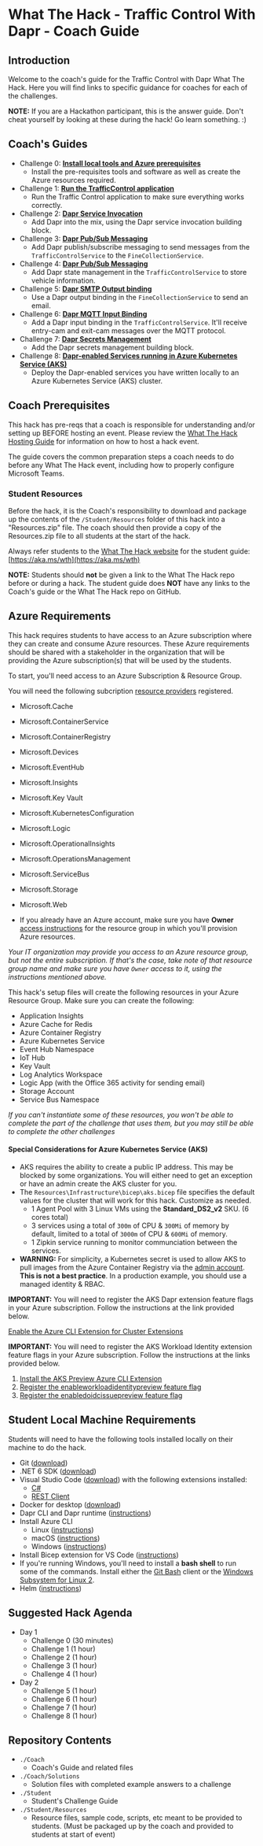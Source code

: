 # What The Hack - Traffic Control With Dapr - Coach Guide

## Introduction

Welcome to the coach's guide for the Traffic Control with Dapr What The Hack. Here you will find links to specific guidance for coaches for each of the challenges.

**NOTE:** If you are a Hackathon participant, this is the answer guide. Don't cheat yourself by looking at these during the hack! Go learn something. :)

## Coach's Guides

- Challenge 0: **[Install local tools and Azure prerequisites](Solution-00.md)**
  - Install the pre-requisites tools and software as well as create the Azure resources required.
- Challenge 1: **[Run the TrafficControl application](Solution-01.md)**
  - Run the Traffic Control application to make sure everything works correctly.
- Challenge 2: **[Dapr Service Invocation](Solution-02.md)**
  - Add Dapr into the mix, using the Dapr service invocation building block.
- Challenge 3: **[Dapr Pub/Sub Messaging](Solution-03.md)**
  - Add Dapr publish/subscribe messaging to send messages from the `TrafficControlService` to the `FineCollectionService`.
- Challenge 4: **[Dapr Pub/Sub Messaging](Solution-04.md)**
  - Add Dapr state management in the `TrafficControlService` to store vehicle information.
- Challenge 5: **[Dapr SMTP Output binding](Solution-05.md)**
  - Use a Dapr output binding in the `FineCollectionService` to send an email.
- Challenge 6: **[Dapr MQTT Input Binding](Solution-06.md)**
  - Add a Dapr input binding in the `TrafficControlService`. It'll receive entry-cam and exit-cam messages over the MQTT protocol.
- Challenge 7: **[Dapr Secrets Management](Solution-07.md)**
  - Add the Dapr secrets management building block.
- Challenge 8: **[Dapr-enabled Services running in Azure Kubernetes Service (AKS)](Solution-08.md)**
  - Deploy the Dapr-enabled services you have written locally to an Azure Kubernetes Service (AKS) cluster.

## Coach Prerequisites

This hack has pre-reqs that a coach is responsible for understanding and/or setting up BEFORE hosting an event. Please review the [What The Hack Hosting Guide](https://aka.ms/wthhost) for information on how to host a hack event.

The guide covers the common preparation steps a coach needs to do before any What The Hack event, including how to properly configure Microsoft Teams.

### Student Resources

Before the hack, it is the Coach's responsibility to download and package up the contents of the `/Student/Resources` folder of this hack into a "Resources.zip" file. The coach should then provide a copy of the Resources.zip file to all students at the start of the hack.

Always refer students to the [What The Hack website](https://aka.ms/wth) for the student guide: [https://aka.ms/wth](https://aka.ms/wth)

**NOTE:** Students should **not** be given a link to the What The Hack repo before or during a hack. The student guide does **NOT** have any links to the Coach's guide or the What The Hack repo on GitHub.

## Azure Requirements

This hack requires students to have access to an Azure subscription where they can create and consume Azure resources. These Azure requirements should be shared with a stakeholder in the organization that will be providing the Azure subscription(s) that will be used by the students.

To start, you'll need access to an Azure Subscription & Resource Group.

You will need the following subcription [resource providers](https://learn.microsoft.com/en-us/azure/azure-resource-manager/management/resource-providers-and-types) registered.

- Microsoft.Cache
- Microsoft.ContainerService
- Microsoft.ContainerRegistry
- Microsoft.Devices
- Microsoft.EventHub
- Microsoft.Insights
- Microsoft.Key Vault
- Microsoft.KubernetesConfiguration
- Microsoft.Logic
- Microsoft.OperationalInsights
- Microsoft.OperationsManagement
- Microsoft.ServiceBus
- Microsoft.Storage
- Microsoft.Web

- If you already have an Azure account, make sure you have **Owner** [access instructions](https://docs.microsoft.com/azure/role-based-access-control/check-access) for the resource group in which you'll provision Azure resources.

_Your IT organization may provide you access to an Azure resource group, but not the entire subscription. If that's the case, take note of that resource group name and make sure you have `Owner` access to it, using the instructions mentioned above._

This hack's setup files will create the following resources in your Azure Resource Group. Make sure you can create the following:

- Application Insights
- Azure Cache for Redis
- Azure Container Registry
- Azure Kubernetes Service
- Event Hub Namespace
- IoT Hub
- Key Vault
- Log Analytics Workspace
- Logic App (with the Office 365 activity for sending email)
- Storage Account
- Service Bus Namespace

_If you can't instantiate some of these resources, you won't be able to complete the part of the challenge that uses them, but you may still be able to complete the other challenges_

#### Special Considerations for Azure Kubernetes Service (AKS)

- AKS requires the ability to create a public IP address. This may be blocked by some organizations. You will either need to get an exception or have an admin create the AKS cluster for you.
- The `Resources\Infrastructure\bicep\aks.bicep` file specifies the default values for the cluster that will work for this hack. Customize as needed.
  - 1 Agent Pool with 3 Linux VMs using the **Standard_DS2_v2** SKU. (6 cores total)
  - 3 services using a total of `300m` of CPU & `300Mi` of memory by default, limited to a total of `3000m` of CPU & `600Mi` of memory.
  - 1 Zipkin service running to monitor communciation between the services.
- **WARNING:** For simplicity, a Kubernetes secret is used to allow AKS to pull images from the Azure Container Registry via the [admin account](https://docs.microsoft.com/en-us/azure/container-registry/container-registry-authentication?tabs=azure-cli#admin-account). **This is not a best practice**. In a production example, you should use a managed identity & RBAC.

**IMPORTANT:** You will need to register the AKS Dapr extension feature flags in your Azure subscription. Follow the instructions at the link provided below.

[Enable the Azure CLI Extension for Cluster Extensions](https://docs.dapr.io/developing-applications/integrations/azure/azure-kubernetes-service-extension/#enable-the-azure-cli-extension-for-cluster-extensions)

**IMPORTANT:** You will need to register the AKS Workload Identity extension feature flags in your Azure subscription. Follow the instructions at the links provided below.

1.  [Install the AKS Preview Azure CLI Extension](https://learn.microsoft.com/en-us/azure/aks/workload-identity-deploy-cluster#install-the-aks-preview-azure-cli-extension)
1.  [Register the enableworkloadidentitypreview feature flag](https://learn.microsoft.com/en-us/azure/aks/workload-identity-deploy-cluster#register-the-enableworkloadidentitypreview-feature-flag)
1.  [Register the enabledoidcissuepreview feature flag](https://learn.microsoft.com/en-us/azure/aks/workload-identity-deploy-cluster#register-the-enableoidcissuerpreview-feature-flag)

## Student Local Machine Requirements

Students will need to have the following tools installed locally on their machine to do the hack.

- Git ([download](https://git-scm.com/))
- .NET 6 SDK ([download](https://dotnet.microsoft.com/download/dotnet/6.0))
- Visual Studio Code ([download](https://code.visualstudio.com/download)) with the following extensions installed:
  - [C#](https://marketplace.visualstudio.com/items?itemName=ms-dotnettools.csharp)
  - [REST Client](https://marketplace.visualstudio.com/items?itemName=humao.rest-client)
- Docker for desktop ([download](https://www.docker.com/products/docker-desktop))
- Dapr CLI and Dapr runtime ([instructions](https://docs.dapr.io/getting-started/install-dapr-selfhost/))
- Install Azure CLI
  - Linux ([instructions](https://docs.microsoft.com/en-us/cli/azure/install-azure-cli-linux?pivots=apt))
  - macOS ([instructions](https://docs.microsoft.com/en-us/cli/azure/install-azure-cli-macos))
  - Windows ([instructions](https://docs.microsoft.com/en-us/cli/azure/install-azure-cli-windows?tabs=azure-cli))
- Install Bicep extension for VS Code ([instructions](https://marketplace.visualstudio.com/items?itemName=ms-azuretools.vscode-bicep))
- If you're running Windows, you'll need to install a **bash shell** to run some of the commands. Install either the [Git Bash](https://git-scm.com/downloads) client or the [Windows Subsystem for Linux 2](https://docs.microsoft.com/en-us/windows/wsl/install-win10).
- Helm ([instructions](https://helm.sh/docs/intro/install/))

## Suggested Hack Agenda

- Day 1
  - Challenge 0 (30 minutes)
  - Challenge 1 (1 hour)
  - Challenge 2 (1 hour)
  - Challenge 3 (1 hour)
  - Challenge 4 (1 hour)
- Day 2
  - Challenge 5 (1 hour)
  - Challenge 6 (1 hour)
  - Challenge 7 (1 hour)
  - Challenge 8 (1 hour)

## Repository Contents

- `./Coach`
  - Coach's Guide and related files
- `./Coach/Solutions`
  - Solution files with completed example answers to a challenge
- `./Student`
  - Student's Challenge Guide
- `./Student/Resources`
  - Resource files, sample code, scripts, etc meant to be provided to students. (Must be packaged up by the coach and provided to students at start of event)
